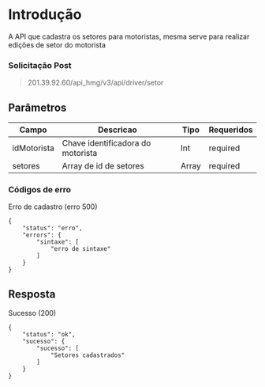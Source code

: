 # Introdução
A API que cadastra os setores para motoristas, mesma serve para realizar edições de setor do motorista

### Solicitação  Post

> 201.39.92.60/api_hmg/v3/api/driver/setor

## Parâmetros
|Campo                    |Descricao| Tipo|  Requeridos            
|----------------|----------------|----------------|----------------|
|idMotorista|Chave identificadora do motorista|Int|required
|setores|Array de id de setores|Array|required



### Códigos de erro 

Erro de cadastro  (erro 500)
```JS
{
    "status": "erro",
    "errors": {
        "sintaxe": [
            "erro de sintaxe"
        ]
    }
}
```

## Resposta

Sucesso (200)
```JS
{
    "status": "ok",
    "sucesso": {
        "sucesso": [
            "Setores cadastrados"
        ]
    }
}
```

